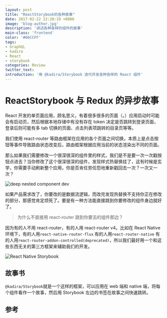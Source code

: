 ```yaml
---
layout: post
title: "ReactStorybook的各种故事"
date: 2017-02-22 22:20:19 +0800
image: 'blog-author.jpg'
description: '讲述各种各样的组件的故事'
main-class: 'frontend'
color: '#66CCFF'
tags:
- GraphQL
- kadira
- React
- storybook
categories: Review
twitter_text:
introduction: '用 @kadira/Storybook 迭代开发各种各样的 React 组件'
---
```

# ReactStorybook 与 Redux 的异步故事

React 开发的单页面应用，顾名思义，有着很多很多的页面（。）应用启动时可能会有启动页，然后根据本地存储中有没有存在 token 决定是否跳转到登录页面，登录后则可能有多 tab 切换的页面、点击列表项跳转的目录页等等。
  
我们使用 react-router 等路由框架在应用的各个页面之间切换，本质上是点击按钮等事件导致路由状态改变后，路由框架根据应用当前的状态渲染出不同的页面。
  
那么如果我们需要修改一个很深很深的组件里的样式，我们是不是要一次一次戳按钮点进去？当你修改了这个很深很深的组件，发现样式热替换挂了，这有时候是玄学，你需要手动刷新整个应用，你是否肯任劳任怨地重新戳回去一次？一次又一次？
  
![deep nested component dev](https://raw.githubusercontent.com/linonetwo/linonetwo.github.io/master/assets/img/posts/reduxstorybook/component%20tree.png)

如果产品需求改了，你要改的是数据流逻辑，而改完发现热替换不支持你正在修改的部分，那感觉肯定烦死了。要是有一种方法能直接跳到你要修改的组件身边就好了。

> 为什么不直接用 react-router 跳到你要去的组件那边？
  
因为有的人不用 react-router，有的人用 react-router v4。比如在 React Native 环境下，有的人用```react-native-router-flux``` 有的人用```react-router-native``` 有的人用```react-router-addon-controlled(deprecated)```，所以我们最好用一个和这些东西无关的第三方框架来辅助我们的开发。

![React Native Storybook](https://github.com/storybooks/react-native-storybook/raw/master/docs/assets/readme/screenshot.png)

## 故事书

```@kadira/Storybook```就是一个这样的框架，可以应用在 web 端和 native 端，将每个组件看作一个故事，然后用 Storybook 左边的书签在故事之间快速跳转。



## 参考

